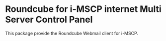 # Roundcube for i-MSCP internet Multi Server Control Panel

This package provide the Roundcube Webmail client for i-MSCP.
